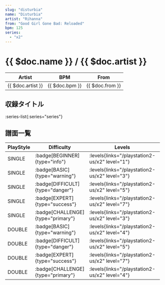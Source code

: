 ```yaml
---
slug: "disturbia"
name: "Disturbia"
artist: "Rihanna"
from: "Good Girl Gone Bad: Reloaded"
bpm: 125
series:
  - "x2"
---
```


# {{ $doc.name }} / {{ $doc.artist }}

|Artist|BPM|From|
|------|---|----|
|{{ $doc.artist }}|{{ $doc.bpm }}|{{ $doc.from }}|

## 収録タイトル

:series-list{:series="series"}

## 譜面一覧

|PlayStyle|Difficulty|Levels|Notes|Movie|
|---------|----------|------|-----|-----|
|SINGLE| :badge[BEGINNER]{type="info"}|<div class="field is-grouped is-grouped-multiline"> :levels{links="/playstation2-us/x2" level="1"}</div>|69/0||
|SINGLE| :badge[BASIC]{type="warning"}|<div class="field is-grouped is-grouped-multiline"> :levels{links="/playstation2-us/x2" level="3"}</div>|96/7||
|SINGLE| :badge[DIFFICULT]{type="danger"}|<div class="field is-grouped is-grouped-multiline"> :levels{links="/playstation2-us/x2" level="5"}</div>|137/6||
|SINGLE| :badge[EXPERT]{type="success"}|<div class="field is-grouped is-grouped-multiline"> :levels{links="/playstation2-us/x2" level="7"}</div>|188/6||
|SINGLE| :badge[CHALLENGE]{type="primary"}|<div class="field is-grouped is-grouped-multiline"> :levels{links="/playstation2-us/x2" level="3"}</div>|93/7(18)||
|DOUBLE| :badge[BASIC]{type="warning"}|<div class="field is-grouped is-grouped-multiline"> :levels{links="/playstation2-us/x2" level="4"}</div>|112/6||
|DOUBLE| :badge[DIFFICULT]{type="danger"}|<div class="field is-grouped is-grouped-multiline"> :levels{links="/playstation2-us/x2" level="5"}</div>|137/6||
|DOUBLE| :badge[EXPERT]{type="success"}|<div class="field is-grouped is-grouped-multiline"> :levels{links="/playstation2-us/x2" level="7"}</div>|179/6||
|DOUBLE| :badge[CHALLENGE]{type="primary"}|<div class="field is-grouped is-grouped-multiline"> :levels{links="/playstation2-us/x2" level="4"}</div>|106/6(17)||
